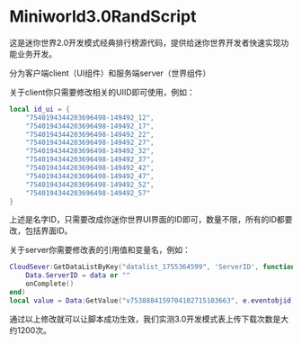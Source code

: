 # Miniworld3.0RandScript

这是迷你世界2.0开发模式经典排行榜源代码，提供给迷你世界开发者快速实现功能业务开发。

分为客户端client（UI组件）和服务端server（世界组件）

关于client你只需要修改相关的UIID即可使用，例如：

```lua
local id_ui = {
    "7540194344203696498-149492_12",
    "7540194344203696498-149492_17",
    "7540194344203696498-149492_22",
    "7540194344203696498-149492_27",
    "7540194344203696498-149492_32",
    "7540194344203696498-149492_37",
    "7540194344203696498-149492_42",
    "7540194344203696498-149492_47",
    "7540194344203696498-149492_52",
    "7540194344203696498-149492_57"
}
```

上述是名字ID，只需要改成你迷你世界UI界面的ID即可，数量不限，所有的ID都要改，包括界面ID。

关于server你需要修改表的引用值和变量名，例如：

```lua
CloudSever:GetDataListByKey("datalist_1755364599", 'ServerID', function(code, key, data)
    Data.ServerID = data or ""
    onComplete()
end)
local value = Data:GetValue("v7538884159704102715103663", e.eventobjid)
```

通过以上修改就可以让脚本成功生效，我们实测3.0开发模式表上传下载次数是大约1200次。

